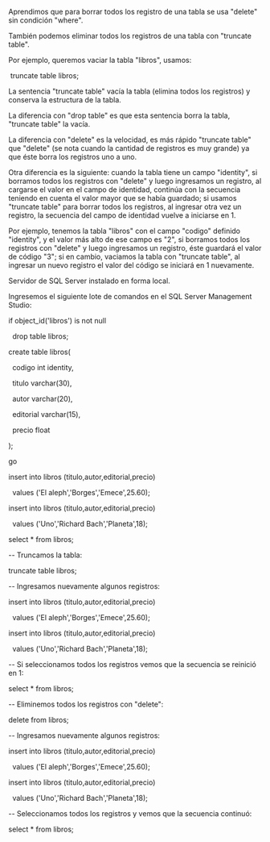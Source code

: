 Aprendimos que para borrar todos los registro de una tabla se usa "delete" sin condición "where".

También podemos eliminar todos los registros de una tabla con "truncate table".

Por ejemplo, queremos vaciar la tabla "libros", usamos:



&nbsp;truncate table libros;

La sentencia "truncate table" vacía la tabla (elimina todos los registros) y conserva la estructura de la tabla.



La diferencia con "drop table" es que esta sentencia borra la tabla, "truncate table" la vacía.



La diferencia con "delete" es la velocidad, es más rápido "truncate table" que "delete" (se nota cuando la cantidad de registros es muy grande) ya que éste borra los registros uno a uno.



Otra diferencia es la siguiente: cuando la tabla tiene un campo "identity", si borramos todos los registros con "delete" y luego ingresamos un registro, al cargarse el valor en el campo de identidad, continúa con la secuencia teniendo en cuenta el valor mayor que se había guardado; si usamos "truncate table" para borrar todos los registros, al ingresar otra vez un registro, la secuencia del campo de identidad vuelve a iniciarse en 1.



Por ejemplo, tenemos la tabla "libros" con el campo "codigo" definido "identity", y el valor más alto de ese campo es "2", si borramos todos los registros con "delete" y luego ingresamos un registro, éste guardará el valor de código "3"; si en cambio, vaciamos la tabla con "truncate table", al ingresar un nuevo registro el valor del código se iniciará en 1 nuevamente.



Servidor de SQL Server instalado en forma local.

Ingresemos el siguiente lote de comandos en el SQL Server Management Studio:



if object\_id('libros') is not null

&nbsp; drop table libros;



create table libros(

&nbsp; codigo int identity,

&nbsp; titulo varchar(30),

&nbsp; autor varchar(20),

&nbsp; editorial varchar(15),

&nbsp; precio float

);



go



insert into libros (titulo,autor,editorial,precio)

&nbsp; values ('El aleph','Borges','Emece',25.60);

insert into libros (titulo,autor,editorial,precio)

&nbsp; values ('Uno','Richard Bach','Planeta',18);



select \* from libros;



-- Truncamos la tabla:

truncate table libros;



-- Ingresamos nuevamente algunos registros:

insert into libros (titulo,autor,editorial,precio)

&nbsp; values ('El aleph','Borges','Emece',25.60);

insert into libros (titulo,autor,editorial,precio)

&nbsp; values ('Uno','Richard Bach','Planeta',18);



-- Si seleccionamos todos los registros vemos que la secuencia se reinició en 1:

select \* from libros;



-- Eliminemos todos los registros con "delete":

delete from libros;



-- Ingresamos nuevamente algunos registros:

insert into libros (titulo,autor,editorial,precio)

&nbsp; values ('El aleph','Borges','Emece',25.60);

insert into libros (titulo,autor,editorial,precio)

&nbsp; values ('Uno','Richard Bach','Planeta',18);



-- Seleccionamos todos los registros y vemos que la secuencia continuó:

select \* from libros;


